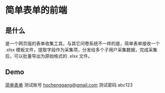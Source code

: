 # 简单表单的前端

## 是什么
是一个网页版的表单收集工具，与其它问卷系统不一样的是，简单表单接收一个 .xlsx 模板文件，提取字段作为采集项，分发给多个子用户采集数据，完成采集后，可以批量导出为原始格式的 .xlsx 文件。

## Demo
[简单表单](https://xlsx-collecter.imhcg.cn/)
测试账号 hochenggang@gmail.com
测试密码 abc123